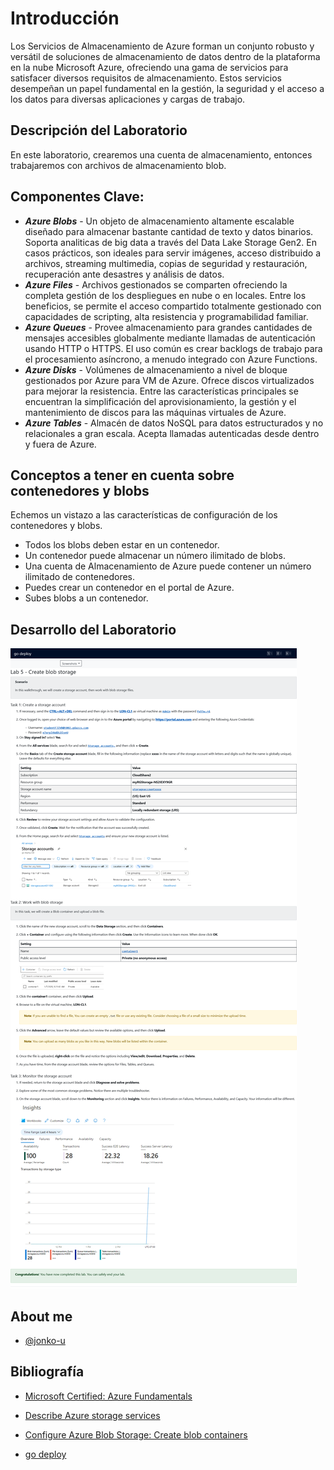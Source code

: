 # Introducción
Los Servicios de Almacenamiento de Azure forman un conjunto robusto y versátil de soluciones de almacenamiento de datos dentro de la plataforma en la nube Microsoft Azure, ofreciendo una gama de servicios para satisfacer diversos requisitos de almacenamiento. Estos servicios desempeñan un papel fundamental en la gestión, la seguridad y el acceso a los datos para diversas aplicaciones y cargas de trabajo. 
## Descripción del Laboratorio
En este laboratorio, crearemos una cuenta de almacenamiento, entonces trabajaremos con archivos de almacenamiento blob.

## Componentes Clave:
- ***Azure Blobs*** - Un objeto de almacenamiento altamente escalable diseñado para almacenar bastante cantidad de texto y datos binarios. Soporta analiticas de big data a través del Data Lake Storage Gen2. En casos prácticos, son ideales para servir imágenes, acceso distribuido a archivos, streaming multimedia, copias de seguridad y restauración, recuperación ante desastres y análisis de datos.
- ***Azure Files*** - Archivos gestionados se comparten ofreciendo la completa gestión de los despliegues en nube o en locales. Entre los beneficios, se permite el acceso compartido totalmente gestionado con capacidades de scripting, alta resistencia y programabilidad familiar.
- ***Azure Queues*** - Provee almacenamiento para grandes cantidades de mensajes accesibles globalmente mediante llamadas de autenticación usando HTTP o HTTPS. El uso común es crear backlogs de trabajo para el procesamiento asíncrono, a menudo integrado con Azure Functions.
- ***Azure Disks*** - Volúmenes de almacenamiento a nivel de bloque gestionados por Azure para VM de Azure. Ofrece discos virtualizados para mejorar la resistencia. Entre las características principales se encuentran la simplificación del aprovisionamiento, la gestión y el mantenimiento de discos para las máquinas virtuales de Azure.
- ***Azure Tables*** - Almacén de datos NoSQL para datos estructurados y no relacionales a gran escala. Acepta llamadas autenticadas desde dentro y fuera de Azure.
## Conceptos a tener en cuenta sobre contenedores y blobs
Echemos un vistazo a las características de configuración de los contenedores y blobs.
- Todos los blobs deben estar en un contenedor.
- Un contenedor puede almacenar un número ilimitado de blobs.
- Una cuenta de Almacenamiento de Azure puede contener un número ilimitado de contenedores.
- Puedes crear un contenedor en el portal de Azure.
- Subes blobs a un contenedor.
## Desarrollo del Laboratorio
![Logo](/AZ-900-Microsoft%20Azure%20Fundamentals/Lab%205%20Create%20Blob%20Storage/screenshots/Lab5.png)


## About me
- [@jonko-u](https://github.com/jonko-u)

## Bibliografía
- [Microsoft Certified: Azure Fundamentals](https://learn.microsoft.com/en-us/credentials/certifications/azure-fundamentals/)
- [Describe Azure storage services](https://learn.microsoft.com/en-gb/training/modules/describe-azure-storage-services/4-describe-azure-storage-services?WT.mc_id=ilt_partner_webpage_wwl&ocid=4704327)
- [Configure Azure Blob Storage: Create blob containers](https://learn.microsoft.com/en-gb/training/modules/configure-blob-storage/3-create-blob-containers?WT.mc_id=ilt_partner_webpage_wwl&ocid=4704327)

- [go deploy](https://lms.godeploy.it/)
